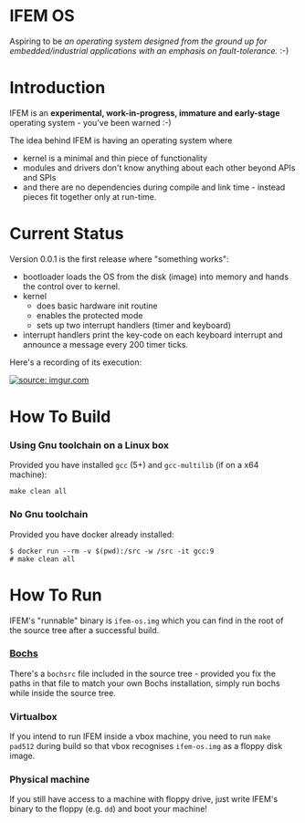 # IFEM OS

Aspiring to be *an operating system designed from the ground up for embedded/industrial
applications with an emphasis on fault-tolerance.* :-)

# Introduction

IFEM is an **experimental, work-in-progress, immature and early-stage**
operating system - you've been warned :-)

The idea behind IFEM is having an operating system where

  - kernel is a minimal and thin piece of functionality
  - modules and drivers don't know anything about each other beyond APIs and
    SPIs
  - and there are no dependencies during compile and link time - instead pieces
    fit together only at run-time.

# Current Status

Version 0.0.1 is the first release where "something works":

  - bootloader loads the OS from the disk (image) into memory and hands the
    control over to kernel.
  - kernel
    * does basic hardware init routine
    * enables the protected mode
    * sets up two interrupt handlers (timer and keyboard)
  - interrupt handlers print the key-code on each keyboard interrupt and
    announce a message every 200 timer ticks.

Here's a recording of its execution:

<a href="https://imgur.com/HcDL4vP"><img src="https://i.imgur.com/HcDL4vP.gif" title="source: imgur.com" /></a>

# How To Build

### Using Gnu toolchain on a Linux box

Provided you have installed `gcc` (5+)  and `gcc-multilib` (if on a x64 machine):

```
make clean all
```

### No Gnu toolchain

Provided you have docker already installed:

```
$ docker run --rm -v $(pwd):/src -w /src -it gcc:9
# make clean all
```

# How To Run

IFEM's "runnable" binary is `ifem-os.img` which you can find in the root of the
source tree after a successful build.

### [Bochs](http://bochs.sourceforge.net/)

There's a `bochsrc` file included in the source tree - provided you fix the paths
in that file to match your own Bochs installation, simply run bochs while inside
the source tree.

### Virtualbox

If you intend to run IFEM inside a vbox machine, you need to run `make pad512`
during build so that vbox recognises `ifem-os.img` as a floppy disk image.

### Physical machine

If you still have access to a machine with floppy drive, just write IFEM's
binary to the floppy (e.g. `dd`) and boot your machine!
